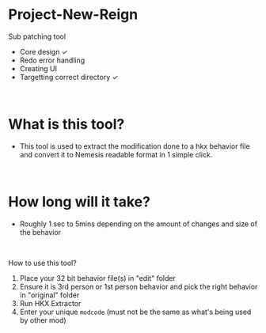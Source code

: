 # Project-New-Reign
Sub patching tool

- Core design ✓
- Redo error handling
- Creating UI
- Targetting correct directory ✓

&nbsp;

# What is this tool?
- This tool is used to extract the modification done to a hkx behavior file and convert it to Nemesis readable format in 1 simple click.

&nbsp;

# How long will it take?
- Roughly 1 sec to 5mins depending on the amount of changes and size of the behavior

&nbsp;

How to use this tool?

1. Place your 32 bit behavior file(s) in "edit" folder
2. Ensure it is 3rd person or 1st person behavior and pick the right behavior in "original" folder
3. Run HKX Extractor
4. Enter your unique `modcode` (must not be the same as what's being used by other mod)
